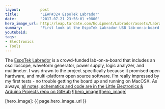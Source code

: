 ```yaml
---
layout:         post
title:          "LEAP#324 EspoTek Labrador"
date:           "2017-07-21 23:56:01 +0800"
hero_image_url: http://leap.tardate.com/Equipment/Labrador/assets/Labrador_build.jpg
summary:        "First look at the EspoTek Labrador USB lab-on-a-board open source hardware and software"
youtubeid:
tags:
- Electronics
- Tools
---
```


The [EspoTek Labrador](https://www.crowdsupply.com/espotek/labrador) is a crowd-funded
lab-on-a-board that includes an oscilloscope, waveform generator, power supply, logic analyzer, and multimeter.
I was drawn to the project specifically because it promised open hardware, and multi-platform open source software.
I'm really impressed by my first tests - no trouble getting the board up and running on MacOSX.
As always, [all notes, schematics and code are in the Little Electronics & Arduino Projects repo on GitHub][project]
[![hero_image][hero_image]][project]

[leap]: http://leap.tardate.com
[project]: https://github.com/tardate/LittleArduinoProjects/tree/master/Equipment/Labrador
[hero_image]: {{ page.hero_image_url }}
